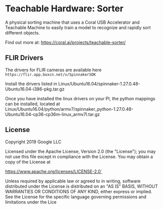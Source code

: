 # Teachable Hardware: Sorter

A physical sorting machine that uses a Coral USB Accelerator and Teachable Machine to easily train a model to recognize and rapidly sort different objects.

Find out more at: https://coral.ai/projects/teachable-sorter/

## FLIR Drivers
The drivers for FLIR cameras are available here 
`https://flir.app.boxcn.net/v/SpinnakerSDK`

Install the drivers listed in Linux/Ubuntu16.04/spinnaker-1.27.0.48-Ubuntu16.04-i386-pkg.tar.gz

Once you have installed the linux drivers on your PI, the python mappings can be installed, located at Linux/Ubuntu16.04/python/armv7/spinnaker_python-1.27.0.48-Ubuntu16.04-cp36-cp36m-linux_armv7l.tar.gz

## License
Copyright 2019 Google LLC

Licensed under the Apache License, Version 2.0 (the "License"); you may not use this file except in compliance with the License. You may obtain a copy of the License at

https://www.apache.org/licenses/LICENSE-2.0`

Unless required by applicable law or agreed to in writing, software distributed under the License is distributed on an "AS IS" BASIS, WITHOUT WARRANTIES OR CONDITIONS OF ANY KIND, either express or implied. See the License for the specific language governing permissions and limitations under the Lice

